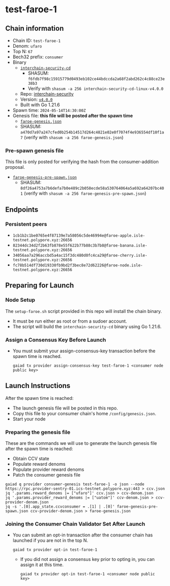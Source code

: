 # test-faroe-1

## Chain information

* Chain ID: `test-faroe-1`
* Denom: `ufaro`
* Top N: `67`
* Bech32 prefix: `consumer`
* Binary
  * [`interchain-security-cd`](/isle/binaries/interchain-security-cd-linux-v4.0.0)
    * SHASUM: `f6fdb7f98c15915779d0493eb102ce44bdccda2a68f2abd262c4c88ce23e38b3`
    * Verify with `shasum -a 256 interchain-security-cd-linux-v4.0.0`
  * Repo: [interchain-security](https://github.com/cosmos/interchain-security/)
  * Version: [`v4.0.0`](https://github.com/cosmos/interchain-security/releases/tag/v4.0.0)
  * Built with Go 1.21.6
* Spawn time: `2024-05-14T14:30:00Z`
* Genesis file: **this file will be posted after the spawn time**
  * [`faroe-genesis.json`](./faroe-genesis.json)
  * SHASUM: `a470d7a97a247cfed0b254b14517d264c4821e02e0f7074f4e936554df10f1a7` (verify with `shasum -a 256 faroe-genesis.json`)

### Pre-spawn genesis file

This file is only posted for verifying the hash from the consumer-addition proposal.
* [`faroe-genesis-pre-spawn.json`](./faroe-genesis-pre-spawn.json)
  * SHASUM: `8df26a4753a7b6defa7b0e489c2b058ecde58a530764064a5a692a64207bc401` (verify with `shasum -a 256 faroe-genesis-pre-spawn.json`)

## Endpoints

### Persistent peers

* `1cb1b2c1be0765e4f87139e7a58056c5de46994e@faroe-apple.isle-testnet.polypore.xyz:26656`
* `82344dc34d2f2b63fb878e55f622b77b88c3b7b8@faroe-banana.isle-testnet.polypore.xyz:26656`
* `34056aa7a296accbd5a4ac15f3dc480d0fc4ca29@faroe-cherry.isle-testnet.polypore.xyz:26656`
* `fc78b514df730d19330fb9bd2f3bec8e72d62226@faroe-node.isle-testnet.polypore.xyz:26656`

## Preparing for Launch

### Node Setup

The `setup-faroe.sh` script provided in this repo will install the chain binary.
* It must be run either as root or from a sudoer account.
* The script will build the `interchain-security-cd` binary using Go 1.21.6.

### Assign a Consensus Key Before Launch

* You must submit your assign-consensus-key transaction before the spawn time is reached.
  ```
  gaiad tx provider assign-consensus-key test-faroe-1 <consumer node public key>
  ```

## Launch Instructions

After the spawn time is reached:
  * The launch genesis file will be posted in this repo.
  * Copy this file to your consumer chain's home `/config/genesis.json`.
  * Start your node

### Preparing the genesis file

These are the commands we will use to generate the launch genesis file after the spawn time is reached:

* Obtain CCV state
* Populate reward denoms
* Populate provider reward denoms
* Patch the consumer genesis file
```
gaiad q provider consumer-genesis test-faroe-1 -o json --node https://rpc.provider-sentry-01.ics-testnet.polypore.xyz:443 > ccv.json
jq '.params.reward_denoms |= ["ufaro"]' ccv.json > ccv-denom.json
jq '.params.provider_reward_denoms |= ["uatom"]' ccv-denom.json > ccv-provider-denom.json
jq -s '.[0].app_state.ccvconsumer = .[1] | .[0]' faroe-genesis-pre-spawn.json ccv-provider-denom.json > faroe-genesis.json
```

### Joining the Consumer Chain Validator Set After Launch

* You can submit an opt-in transaction after the consumer chain has launched if you are not in the top N.
  ```
  gaiad tx provider opt-in test-faroe-1
  ```
  * If you did not assign a consensus key prior to opting in, you can assign it at this time.
    ```
    gaiad tx provider opt-in test-faroe-1 <consumer node public key>
    ```